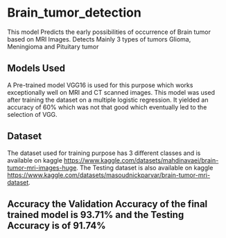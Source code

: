 # Brain_tumor_detection
This model Predicts the early possibilities of occurrence of Brain tumor based on MRI Images. Detects Mainly 3 types of tumors Glioma, Meningioma and Pituitary tumor


## Models Used 
A Pre-trained model VGG16 is used for this purpose which works exceptionally well on MRI and CT scanned images. This model was used after training the dataset on a multiple logistic regression. It yielded an accuracy of 60% which was not that good which eventually led to the selection of VGG.

## Dataset 
The dataset used for training purpose has 3 different classes and is available on kaggle https://www.kaggle.com/datasets/mahdinavaei/brain-tumor-mri-images-huge. The Testing dataset is also available on kaggle https://www.kaggle.com/datasets/masoudnickparvar/brain-tumor-mri-dataset. 

## Accuracy the Validation Accuracy of the final trained model is 93.71% and the Testing Accuracy is of 91.74%
